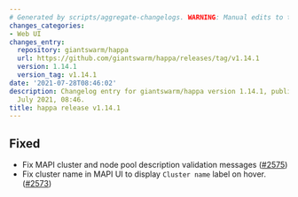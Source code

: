 ```yaml
---
# Generated by scripts/aggregate-changelogs. WARNING: Manual edits to this files will be overwritten.
changes_categories:
- Web UI
changes_entry:
  repository: giantswarm/happa
  url: https://github.com/giantswarm/happa/releases/tag/v1.14.1
  version: 1.14.1
  version_tag: v1.14.1
date: '2021-07-28T08:46:02'
description: Changelog entry for giantswarm/happa version 1.14.1, published on 28
  July 2021, 08:46.
title: happa release v1.14.1
---
```


## Fixed

- Fix MAPI cluster and node pool description validation messages ([#2575](https://github.com/giantswarm/happa/pull/2575))
- Fix cluster name in MAPI UI to display `Cluster name` label on hover. ([#2573](https://github.com/giantswarm/happa/pull/2573))

